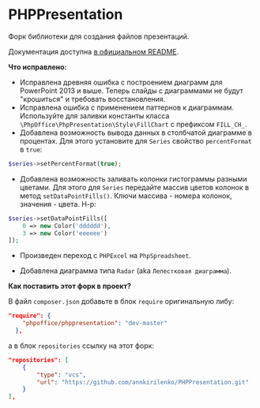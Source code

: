 # PHPPresentation

Форк библиотеки для создания файлов презентаций. 

Документация доступна [в официальном README](https://github.com/PHPOffice/PHPPresentation/blob/master/README.md).

__Что исправлено:__

* Исправлена древняя ошибка с построением диаграмм для PowerPoint 2013 и выше. Теперь слайды с диаграммами не будут "крошиться" и требовать восстановления.
* Исправлена ошибка с применением паттернов к диаграммам. Используйте для заливки константы класса `\PhpOffice\PhpPresentation\Style\FillChart` с префиксом `FILL_CH_`.
* Добавлена возможность вывода данных в столбчатой диаграмме в процентах. Для этого установите для `Series` свойство `percentFormat` в `true`:

```php
$series->setPercentFormat(true);
```
* Добавлена возможность заливать колонки гистограммы разными цветами. Для этого для `Series` передайте массив цветов колонок в метод `setDataPointFills()`. Ключи массива - номера колонок, значения - цвета. Н-р:

```php
$series->setDataPointFills([
    0 => new Color('dddddd'),
    3 => new Color('eeeeee')
]);
```

* Произведен переход с `PHPExcel` на `PhpSpreadsheet`.

* Добавлена диаграмма типа `Radar` (aka `Лепестковая диаграмма`). 

__Как поставить этот форк в проект?__

В файл `composer.json` добавьте в блок `require` оригинальную либу:

```json
"require": {
    "phpoffice/phppresentation": "dev-master"
  },
```

а в блок `repositories` ссылку на этот форк:

```json
"repositories": [
    {
        "type": "vcs",
        "url": "https://github.com/annkirilenko/PHPPresentation.git"
    }
],
```
